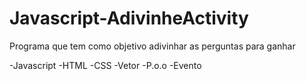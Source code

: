 # Javascript-AdivinheActivity
Programa que tem como objetivo adivinhar as perguntas para ganhar

-Javascript
-HTML
-CSS
-Vetor
-P.o.o
-Evento
